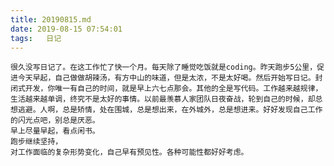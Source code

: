 ```yaml
---
title: 20190815.md
date: 2019-08-15 07:54:01
tags:   日记
---
```

    很久没写日记了。在这工作忙了快一个月。每天除了睡觉吃饭就是coding。昨天跑步5公里，促进今天早起，自己做做胡辣汤，有方中山的味道，但是太浓，不是太好喝。然后开始写日记。封闭式开发，你唯一有自己的时间，就是早上六七点那会。其他的全是写代码。工作越来越规律，生活越来越单调，终究不是太好的事情。以前最羡慕人家团队日夜奋战，轮到自己的时候，却总想逃避。人啊，总是矫情，处在围城，总是想出来，在外城外，总是想进来。好好发现自己工作的闪光点吧，别总是厌恶。
    早上尽量早起，看点闲书。
    跑步继续坚持，
    对工作面临的复杂形势变化，自己早有预见性。各种可能性都好好考虑。
    
